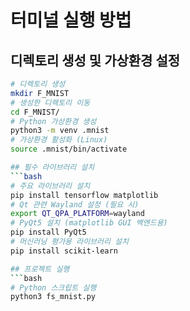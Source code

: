 # 터미널 실행 방법

## 디렉토리 생성 및 가상환경 설정
```bash
# 디렉토리 생성
mkdir F_MNIST
# 생성한 디렉토리 이동
cd F_MNIST/
# Python 가상환경 생성
python3 -m venv .mnist
# 가상환경 활성화 (Linux)
source .mnist/bin/activate

## 필수 라이브러리 설치
```bash
# 주요 라이브러리 설치
pip install tensorflow matplotlib
# Qt 관련 Wayland 설정 (필요 시)
export QT_QPA_PLATFORM=wayland
# PyQt5 설치 (matplotlib GUI 백엔드용)
pip install PyQt5
# 머신러닝 평가용 라이브러리 설치
pip install scikit-learn

## 프로젝트 실행
```bash
# Python 스크립트 실행
python3 fs_mnist.py 
